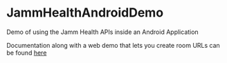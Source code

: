 # JammHealthAndroidDemo
Demo of using the Jamm Health APIs inside an Android Application

Documentation along with a web demo that lets you create room URLs can be found [here](https://www.notion.so/onetusk/Programmable-TeleHealth-APIs-7a1d2f353bb64e7a9f5f7bce3870e0cd)
